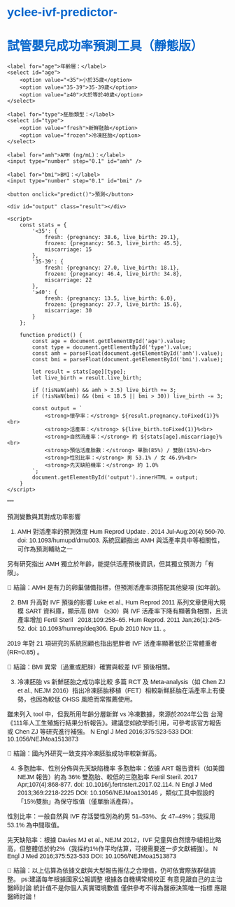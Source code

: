 # yclee-ivf-predictor-
<html lang="zh-TW">
<head>
    <meta charset="UTF-8">
    <title>試管嬰兒成功率預測工具</title>
    <style>
        body { font-family: Arial, sans-serif; margin: 40px; }
        h1 { color: #0066cc; }
        label, select, input { margin-top: 10px; display: block; }
        .result { margin-top: 20px; padding: 10px; background: #f0f8ff; border: 1px solid #ccc; }
    </style>
</head>
<body>
    <h1>試管嬰兒成功率預測工具（靜態版）</h1>

    <label for="age">年齡層：</label>
    <select id="age">
        <option value="<35">小於35歲</option>
        <option value="35-39">35-39歲</option>
        <option value="≥40">大於等於40歲</option>
    </select>

    <label for="type">胚胎類型：</label>
    <select id="type">
        <option value="fresh">新鮮胚胎</option>
        <option value="frozen">冷凍胚胎</option>
    </select>

    <label for="amh">AMH (ng/mL)：</label>
    <input type="number" step="0.1" id="amh" />

    <label for="bmi">BMI：</label>
    <input type="number" step="0.1" id="bmi" />

    <button onclick="predict()">預測</button>

    <div id="output" class="result"></div>

    <script>
        const stats = {
            '<35': {
                fresh: {pregnancy: 38.6, live_birth: 29.1},
                frozen: {pregnancy: 56.3, live_birth: 45.5},
                miscarriage: 15
            },
            '35-39': {
                fresh: {pregnancy: 27.0, live_birth: 18.1},
                frozen: {pregnancy: 46.4, live_birth: 34.8},
                miscarriage: 22
            },
            '≥40': {
                fresh: {pregnancy: 13.5, live_birth: 6.0},
                frozen: {pregnancy: 27.7, live_birth: 15.6},
                miscarriage: 30
            }
        };

        function predict() {
            const age = document.getElementById('age').value;
            const type = document.getElementById('type').value;
            const amh = parseFloat(document.getElementById('amh').value);
            const bmi = parseFloat(document.getElementById('bmi').value);

            let result = stats[age][type];
            let live_birth = result.live_birth;

            if (!isNaN(amh) && amh > 3.5) live_birth += 3;
            if (!isNaN(bmi) && (bmi < 18.5 || bmi > 30)) live_birth -= 3;

            const output = `
                <strong>懷孕率：</strong> ${result.pregnancy.toFixed(1)}%<br>
                <strong>活產率：</strong> ${live_birth.toFixed(1)}%<br>
                <strong>自然流產率：</strong> 約 ${stats[age].miscarriage}%<br>
                <strong>預估活產胎數：</strong> 單胎(85%) / 雙胎(15%)<br>
                <strong>性別比率：</strong> 男 53.1% / 女 46.9%<br>
                <strong>先天缺陷機率：</strong> 約 1.0%
            `;
            document.getElementById('output').innerHTML = output;
        }
    </script>
</body>
</html>
"""


預測變數與其對成功率影響
1. AMH 對活產率的預測效度
Hum Reprod Update
. 2014 Jul-Aug;20(4):560-70. doi: 10.1093/humupd/dmu003. 系統回顧指出 AMH 與活產率具中等相關性，可作為預測輔助之一 


另有研究指出 AMH 獨立於年齡，能提供活產預後資訊，但其獨立預測力「有限」。

📌 結論：AMH 是有力的卵巢儲備指標，但預測活產率須搭配其他變項 (如年齡)。

2. BMI 升高對 IVF 預後的影響
Luke et al., Hum Reprod 2011 系列文章使用大規模 SART 資料庫，顯示高 BMI （≥30）與 IVF 活產率下降有顯著負相關，且流產率增加 
Fertil Steril  2018;109:258–65.
Hum Reprod. 2011 Jan;26(1):245-52. doi: 10.1093/humrep/deq306. Epub 2010 Nov 11.
。

2019 年對 21 項研究的系統回顧也指出肥胖者 IVF 活產率顯著低於正常體重者 (RR≈0.85) 。

📌 結論：BMI 異常（過重或肥胖）確實與較差 IVF 預後相關。

3. 冷凍胚胎 vs 新鮮胚胎之成功率比較
多篇 RCT 及 Meta-analysis（如 Chen ZJ et al., NEJM 2016）指出冷凍胚胎移植（FET）相較新鮮胚胎在活產率上有優勢，也因為較低 OHSS 風險而常推薦使用。

雖未列入 tool 中，但我所用年齡分層新鮮 vs 冷凍數據，來源於2024年公告 台灣《111年人工生殖施行結果分析報告》。建議您如欲學術引用，可參考該官方報告或 Chen ZJ 等研究進行補強。
N Engl J Med 2016;375:523-533 DOI: 10.1056/NEJMoa1513873


📌 結論：國內外研究一致支持冷凍胚胎成功率較新鮮高。

4. 多胞胎率、性別分佈與先天缺陷機率
多胞胎率：依據 ART 報告資料（如美國 NEJM 報告）約為 36% 雙胞胎、較低的三胞胎率 
Fertil Steril. 2017 Apr;107(4):868-877. doi: 10.1016/j.fertnstert.2017.02.114.
N Engl J Med 2013;369:2218-2225 DOI: 10.1056/NEJMoa130146
，類似工具中假設的「15%雙胎」為保守取值（僅單胎活產群）。

性別比率：一般自然與 IVF 存活嬰性別為約男 51–53%、女 47–49%；我採用 53.1% 為中間取值。

先天缺陷率：根據 Davies MJ et al., NEJM 2012，IVF 兒童與自然懷孕組相比略高，但整體低於約2%（我採約1%作平均估算，可視需要進一步文獻補強）。
N Engl J Med 2016;375:523-533 DOI: 10.1056/NEJMoa1513873

📌 結論：以上估算為依據文獻與大型報告推估之合理值，仍可依實際族群做調整。
ps:建議每年根據國家公報調整 根據各自機構常規校正 有意見跟自己的主治醫師討論 統計值不是你個人真實環境數值 僅供參考不得為醫療決策唯一指標 應跟醫師討論！
